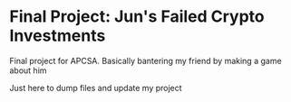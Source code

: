# Final Project: Jun's Failed Crypto Investments
Final project for APCSA. Basically bantering my friend by making a game about him

Just here to dump files and update my project
